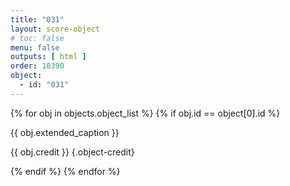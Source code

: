 ```yaml
---
title: "031"
layout: score-object
# toc: false
menu: false
outputs: [ html ]
order: 10390
object:
  - id: "031"
---
```


{% for obj in objects.object_list %}
{% if obj.id == object[0].id %}

{{ obj.extended_caption }}

{{ obj.credit }} {.object-credit}

{% endif %}
{% endfor %}
